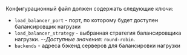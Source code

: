 Конфигурационный файл должен содержать следующие ключи:
- `load_balancer_port` - порт, по которому будет доступен балансировщик нагрузки
- `load_balancer_strategy` - выбранная стратегия балансировщика нагрузки. 
--*Доступные значения:* `round-robin`.
- `backends` - адреса бэкенд серверов для балансировки нагрузки
